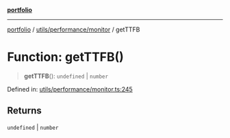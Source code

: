 [**portfolio**](../../../../README.md)

***

[portfolio](../../../../modules.md) / [utils/performance/monitor](../README.md) / getTTFB

# Function: getTTFB()

> **getTTFB**(): `undefined` \| `number`

Defined in: [utils/performance/monitor.ts:245](https://github.com/tnorlund/Portfolio/blob/0c7990123b9ff5f0106dafbd50a92a0be74c2953/portfolio/utils/performance/monitor.ts#L245)

## Returns

`undefined` \| `number`
